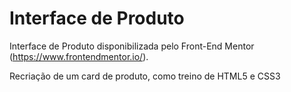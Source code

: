 # Interface de Produto

Interface de Produto disponibilizada pelo Front-End Mentor (https://www.frontendmentor.io/).

Recriação de um card de produto, como treino de HTML5 e CSS3
